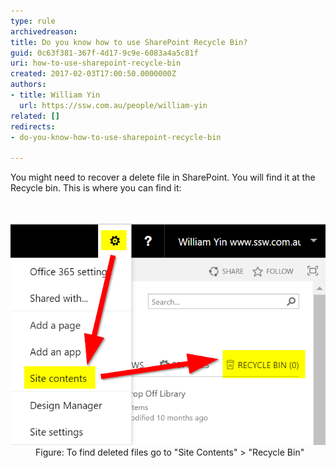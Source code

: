 ```yaml
---
type: rule
archivedreason: 
title: Do you know how to use SharePoint Recycle Bin?
guid: 0c63f381-367f-4d17-9c9e-6083a4a5c81f
uri: how-to-use-sharepoint-recycle-bin
created: 2017-02-03T17:00:50.0000000Z
authors:
- title: William Yin
  url: https://ssw.com.au/people/william-yin
related: []
redirects:
- do-you-know-how-to-use-sharepoint-recycle-bin

---
```



You might need to recover a delete file in SharePoint. You will find it at the Recycle bin. This is where you can find it:<br>
<br><excerpt class='endintro'></excerpt><br>
<dl class="image"><dt>​​<img src="sp-recycle-bin.png" alt="sp-recycle-bin.png" />​​​<br></dt><dd>Figure: To find deleted files go to "Site Contents" &gt; "Recycle Bin"</dd></dl>



